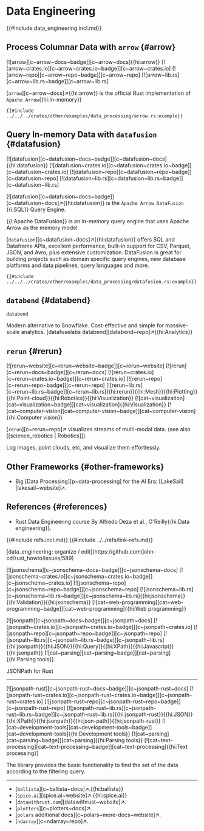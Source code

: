 # Data Engineering

{{#include data_engineering.incl.md}}

## Process Columnar Data with `arrow` {#arrow}

[![arrow][c~arrow~docs~badge]][c~arrow~docs]{{hi:arrow}}
[![arrow~crates.io][c~arrow~crates.io~badge]][c~arrow~crates.io]
[![arrow~repo][c~arrow~repo~badge]][c~arrow~repo]
[![arrow~lib.rs][c~arrow~lib.rs~badge]][c~arrow~lib.rs]

[`arrow`][c~arrow~docs]↗{{hi:arrow}} is the official Rust implementation of `Apache Arrow`{{hi:In-memory}}

```rust,editable
{{#include ../../../crates/other/examples/data_processing/arrow.rs:example}}
```

## Query In-memory Data with `datafusion` {#datafusion}

[![datafusion][c~datafusion~docs~badge]][c~datafusion~docs]{{hi:datafusion}}
[![datafusion~crates.io][c~datafusion~crates.io~badge]][c~datafusion~crates.io]
[![datafusion~repo][c~datafusion~repo~badge]][c~datafusion~repo]
[![datafusion~lib.rs][c~datafusion~lib.rs~badge]][c~datafusion~lib.rs]

[![datafusion][c~datafusion~docs~badge]][c~datafusion~docs]↗{{hi:datafusion}} is the `Apache Arrow DataFusion` {{i:SQL}} Query Engine.

{{i:Apache DataFusion}} is an in-memory query engine that uses Apache Arrow as the memory model

[`datafusion`][c~datafusion~docs]↗{{hi:datafusion}} offers SQL and Dataframe APIs, excellent performance, built-in support for CSV, Parquet, JSON, and Avro, plus extensive customization. DataFusion is great for building projects such as domain specific query engines, new database platforms and data pipelines, query languages and more.

```rust,editable
{{#include ../../../crates/other/examples/data_processing/datafusion.rs:example}}
```

## `databend` {#databend}

`databend`

Modern alternative to Snowflake. Cost-effective and simple for massive-scale analytics. [datafuselabs databend][databend~repo]↗{{hi:Analytics}}

## `rerun` {#rerun}

[![rerun~website][c~rerun~website~badge]][c~rerun~website] [![rerun][c~rerun~docs~badge]][c~rerun~docs] [![rerun~crates.io][c~rerun~crates.io~badge]][c~rerun~crates.io] [![rerun~repo][c~rerun~repo~badge]][c~rerun~repo] [![rerun~lib.rs][c~rerun~lib.rs~badge]][c~rerun~lib.rs]{{hi:rerun}}{{hi:Mesh}}{{hi:Plotting}}{{hi:Point-cloud}}{{hi:Robotics}}{{hi:Visualization}} [![cat~visualization][cat~visualization~badge]][cat~visualization]{{hi:Visualization}} [![cat~computer-vision][cat~computer-vision~badge]][cat~computer-vision]{{hi:Computer vision}}

[`rerun`][c~rerun~repo]↗ visualizes streams of multi-modal data. (see also [[science_robotics | Robotics]]).

Log images, point clouds, etc, and visualize them effortlessly.

## Other Frameworks {#other-frameworks}

- Big [Data Processing][p~data-processing] for the AI Era: [LakeSail][lakesail~website]↗.

## References {#references}

- Rust Data Engineering course By Alfredo Deza et al., O'Reilly{{hi:Data engineering}}.

{{#include refs.incl.md}}
{{#include ../../refs/link-refs.md}}

<div class="hidden">
[data_engineering: organize / edit](https://github.com/john-cd/rust_howto/issues/589)

[![jsonschema][c~jsonschema~docs~badge]][c~jsonschema~docs] [![jsonschema~crates.io][c~jsonschema~crates.io~badge]][c~jsonschema~crates.io] [![jsonschema~repo][c~jsonschema~repo~badge]][c~jsonschema~repo] [![jsonschema~lib.rs][c~jsonschema~lib.rs~badge]][c~jsonschema~lib.rs]{{hi:jsonschema}}{{hi:Validation}}{{hi:jsonschema}} [![cat~web-programming][cat~web-programming~badge]][cat~web-programming]{{hi:Web programming}}

[![jsonpath][c~jsonpath~docs~badge]][c~jsonpath~docs] [![jsonpath~crates.io][c~jsonpath~crates.io~badge]][c~jsonpath~crates.io] [![jsonpath~repo][c~jsonpath~repo~badge]][c~jsonpath~repo] [![jsonpath~lib.rs][c~jsonpath~lib.rs~badge]][c~jsonpath~lib.rs]{{hi:jsonpath}}{{hi:JSON}}{{hi:Query}}{{hi:XPath}}{{hi:Javascript}}{{hi:jsonpath}} [![cat~parsing][cat~parsing~badge]][cat~parsing]{{hi:Parsing tools}}

JSONPath for Rust

---

[![jsonpath-rust][c~jsonpath-rust~docs~badge]][c~jsonpath-rust~docs] [![jsonpath-rust~crates.io][c~jsonpath-rust~crates.io~badge]][c~jsonpath-rust~crates.io] [![jsonpath-rust~repo][c~jsonpath-rust~repo~badge]][c~jsonpath-rust~repo] [![jsonpath-rust~lib.rs][c~jsonpath-rust~lib.rs~badge]][c~jsonpath-rust~lib.rs]{{hi:jsonpath-rust}}{{hi:JSON}}{{hi:XPath}}{{hi:jsonpath}}{{hi:json-path}}{{hi:jsonpath-rust}} [![cat~development-tools][cat~development-tools~badge]][cat~development-tools]{{hi:Development tools}} [![cat~parsing][cat~parsing~badge]][cat~parsing]{{hi:Parsing tools}} [![cat~text-processing][cat~text-processing~badge]][cat~text-processing]{{hi:Text processing}}

The library provides the basic functionality to find the set of the data according to the filtering query.

---

- [`ballista`][c~ballista~docs]↗.{{hi:ballista}}
- [`spice.ai`][spice.ai~website]↗.{{hi:spice.ai}}
- [`datawithrust.com`][datawithrust~website]↗.
- [`plotters`][c~plotters~docs]↗.
- [`polars` additional docs][c~polars~more-docs~website]↗.
- [`ndarray`][c~ndarray~repo]↗.

</div>

